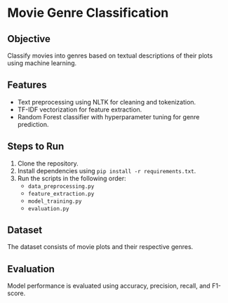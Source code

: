 # Movie Genre Classification

## Objective
Classify movies into genres based on textual descriptions of their plots using machine learning.

## Features
- Text preprocessing using NLTK for cleaning and tokenization.
- TF-IDF vectorization for feature extraction.
- Random Forest classifier with hyperparameter tuning for genre prediction.

## Steps to Run
1. Clone the repository.
2. Install dependencies using `pip install -r requirements.txt`.
3. Run the scripts in the following order:
   - `data_preprocessing.py`
   - `feature_extraction.py`
   - `model_training.py`
   - `evaluation.py`

## Dataset
The dataset consists of movie plots and their respective genres.

## Evaluation
Model performance is evaluated using accuracy, precision, recall, and F1-score.